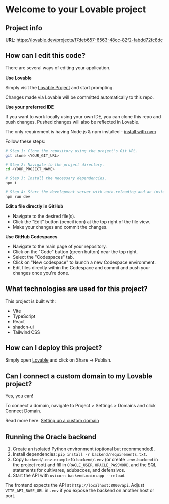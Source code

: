 # Welcome to your Lovable project

## Project info

**URL**: https://lovable.dev/projects/f7deb657-6563-48cc-82f2-fabdd72fc8dc

## How can I edit this code?

There are several ways of editing your application.

**Use Lovable**

Simply visit the [Lovable Project](https://lovable.dev/projects/f7deb657-6563-48cc-82f2-fabdd72fc8dc) and start prompting.

Changes made via Lovable will be committed automatically to this repo.

**Use your preferred IDE**

If you want to work locally using your own IDE, you can clone this repo and push changes. Pushed changes will also be reflected in Lovable.

The only requirement is having Node.js & npm installed - [install with nvm](https://github.com/nvm-sh/nvm#installing-and-updating)

Follow these steps:

```sh
# Step 1: Clone the repository using the project's Git URL.
git clone <YOUR_GIT_URL>

# Step 2: Navigate to the project directory.
cd <YOUR_PROJECT_NAME>

# Step 3: Install the necessary dependencies.
npm i

# Step 4: Start the development server with auto-reloading and an instant preview.
npm run dev
```

**Edit a file directly in GitHub**

- Navigate to the desired file(s).
- Click the "Edit" button (pencil icon) at the top right of the file view.
- Make your changes and commit the changes.

**Use GitHub Codespaces**

- Navigate to the main page of your repository.
- Click on the "Code" button (green button) near the top right.
- Select the "Codespaces" tab.
- Click on "New codespace" to launch a new Codespace environment.
- Edit files directly within the Codespace and commit and push your changes once you're done.

## What technologies are used for this project?

This project is built with:

- Vite
- TypeScript
- React
- shadcn-ui
- Tailwind CSS

## How can I deploy this project?

Simply open [Lovable](https://lovable.dev/projects/f7deb657-6563-48cc-82f2-fabdd72fc8dc) and click on Share -> Publish.

## Can I connect a custom domain to my Lovable project?

Yes, you can!

To connect a domain, navigate to Project > Settings > Domains and click Connect Domain.

Read more here: [Setting up a custom domain](https://docs.lovable.dev/features/custom-domain#custom-domain)

## Running the Oracle backend

1. Create an isolated Python environment (optional but recommended).
2. Install dependencies: `pip install -r backend/requirements.txt`.
3. Copy `backend/.env.example` to `backend/.env` (or create `.env.backend` in the project root) and fill in `ORACLE_USER`, `ORACLE_PASSWORD`, and the SQL statements for cultivares, adubacoes, and defensivos.
4. Start the API with `uvicorn backend.main:app --reload`.

The frontend expects the API at `http://localhost:8000/api`. Adjust `VITE_API_BASE_URL` in `.env` if you expose the backend on another host or port.
